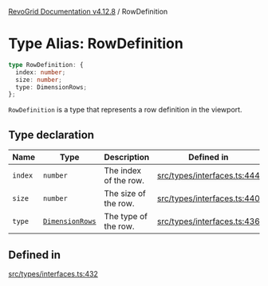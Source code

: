 [RevoGrid Documentation v4.12.8](README.md) / RowDefinition

# Type Alias: RowDefinition

```ts
type RowDefinition: {
  index: number;
  size: number;
  type: DimensionRows;
};
```

`RowDefinition` is a type that represents a row definition in the
viewport.

## Type declaration

| Name | Type | Description | Defined in |
| ------ | ------ | ------ | ------ |
| `index` | `number` | The index of the row. | [src/types/interfaces.ts:444](https://github.com/revolist/revogrid/blob/c3ca1940d3bbc95c0549378ff25b8d267352be31/src/types/interfaces.ts#L444) |
| `size` | `number` | The size of the row. | [src/types/interfaces.ts:440](https://github.com/revolist/revogrid/blob/c3ca1940d3bbc95c0549378ff25b8d267352be31/src/types/interfaces.ts#L440) |
| `type` | [`DimensionRows`](TypeAlias.DimensionRows.md) | The type of the row. | [src/types/interfaces.ts:436](https://github.com/revolist/revogrid/blob/c3ca1940d3bbc95c0549378ff25b8d267352be31/src/types/interfaces.ts#L436) |

## Defined in

[src/types/interfaces.ts:432](https://github.com/revolist/revogrid/blob/c3ca1940d3bbc95c0549378ff25b8d267352be31/src/types/interfaces.ts#L432)
